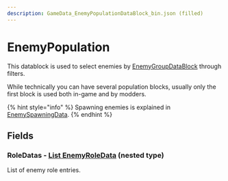```yaml
---
description: GameData_EnemyPopulationDataBlock_bin.json (filled)
---
```


# EnemyPopulation

This datablock is used to select enemies by [EnemyGroupDataBlock](../main/enemygroup.md) through filters.

While technically you can have several population blocks, usually only the first block is used both in-game and by modders.

{% hint style="info" %}
Spawning enemies is explained in [EnemySpawningData](../../nested-types/enemyspawningdata.md#how-to-pick-enemy-spawns).
{% endhint %}

## Fields

### RoleDatas - [List EnemyRoleData](../../nested-types/enemyroledata.md) (nested type)

List of enemy role entries.
